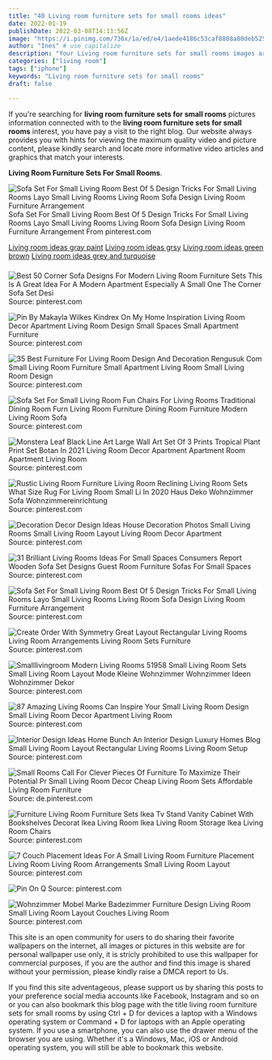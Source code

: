 ```yaml
---
title: "40 Living room furniture sets for small rooms ideas"
date: 2022-01-19
publishDate: 2022-03-08T14:11:56Z
image: "https://i.pinimg.com/736x/1a/ed/e4/1aede4186c53caf8808a80deb525399f.jpg"
author: "Ines" # use capitalize
description: "Your Living room furniture sets for small rooms images are available. Living room furniture sets for small rooms are a topic that is being searched for and liked by netizens today. You can Get the Living room furniture sets for small rooms files here. Find and Download all royalty-free photos and vectors."
categories: ["living room"]
tags: ["iphone"]
keywords: "Living room furniture sets for small rooms"
draft: false

---
```


If you're searching for **living room furniture sets for small rooms** pictures information connected with to the **living room furniture sets for small rooms** interest, you have pay a visit to the right  blog.  Our website always  provides you with  hints  for viewing  the maximum  quality video and picture  content, please kindly search and locate more informative video articles and graphics  that match your interests.

**Living Room Furniture Sets For Small Rooms**. 

![Sofa Set For Small Living Room Best Of 5 Design Tricks For Small Living Rooms Layo Small Living Rooms Living Room Sofa Design Living Room Furniture Arrangement](https://i.pinimg.com/originals/52/5c/f6/525cf6dca6c8b165e0850d0dc2274109.jpg "Sofa Set For Small Living Room Best Of 5 Design Tricks For Small Living Rooms Layo Small Living Rooms Living Room Sofa Design Living Room Furniture Arrangement")
Sofa Set For Small Living Room Best Of 5 Design Tricks For Small Living Rooms Layo Small Living Rooms Living Room Sofa Design Living Room Furniture Arrangement From pinterest.com

[Living room ideas gray paint](/living-room-ideas-gray-paint/)
[Living room ideas grsy](/living-room-ideas-grsy/)
[Living room ideas green brown](/living-room-ideas-green-brown/)
[Living room ideas grey and turquoise](/living-room-ideas-grey-and-turquoise/)



### 

 


![Best 50 Corner Sofa Designs For Modern Living Room Furniture Sets This Is A Great Idea For A Modern Apartment Especially A Small One The Corner Sofa Set Desi](https://i.pinimg.com/474x/d3/f1/c8/d3f1c8f41786c516baa36f115a92663b.jpg "Best 50 Corner Sofa Designs For Modern Living Room Furniture Sets This Is A Great Idea For A Modern Apartment Especially A Small One The Corner Sofa Set Desi")
Source: pinterest.com

 

![Pin By Makayla Wilkes Kindrex On My Home Inspiration Living Room Decor Apartment Living Room Design Small Spaces Small Apartment Furniture](https://i.pinimg.com/originals/ba/1c/a8/ba1ca858c917fc7622148db54240552d.jpg "Pin By Makayla Wilkes Kindrex On My Home Inspiration Living Room Decor Apartment Living Room Design Small Spaces Small Apartment Furniture")
Source: pinterest.com

 

![35 Best Furniture For Living Room Design And Decoration Rengusuk Com Small Living Room Furniture Small Apartment Living Room Small Living Room Design](https://i.pinimg.com/736x/bd/b1/4c/bdb14c34155db217a13ae913b4b51137.jpg "35 Best Furniture For Living Room Design And Decoration Rengusuk Com Small Living Room Furniture Small Apartment Living Room Small Living Room Design")
Source: pinterest.com

 

![Sofa Set For Small Living Room Fun Chairs For Living Rooms Traditional Dining Room Furn Living Room Furniture Dining Room Furniture Modern Living Room Sofa](https://i.pinimg.com/736x/a5/c5/36/a5c5364783000769daaafe93a86f885b.jpg "Sofa Set For Small Living Room Fun Chairs For Living Rooms Traditional Dining Room Furn Living Room Furniture Dining Room Furniture Modern Living Room Sofa")
Source: pinterest.com

 

![Monstera Leaf Black Line Art Large Wall Art Set Of 3 Prints Tropical Plant Print Set Botan In 2021 Living Room Decor Apartment Apartment Room Apartment Living Room](https://i.pinimg.com/originals/bc/fb/1b/bcfb1bafefbd0379ec74e3c9a3a91463.jpg "Monstera Leaf Black Line Art Large Wall Art Set Of 3 Prints Tropical Plant Print Set Botan In 2021 Living Room Decor Apartment Apartment Room Apartment Living Room")
Source: pinterest.com

 

![Rustic Living Room Furniture Living Room Reclining Living Room Sets What Size Rug For Living Room Small Li In 2020 Haus Deko Wohnzimmer Sofa Wohnzimmereinrichtung](https://i.pinimg.com/736x/3c/61/13/3c6113bffa48f1c75376356253d4a3ae.jpg "Rustic Living Room Furniture Living Room Reclining Living Room Sets What Size Rug For Living Room Small Li In 2020 Haus Deko Wohnzimmer Sofa Wohnzimmereinrichtung")
Source: pinterest.com

 

![Decoration Decor Design Ideas House Decoration Photos Small Living Rooms Small Living Room Layout Living Room Decor Apartment](https://i.pinimg.com/originals/c3/c8/58/c3c8586ff08cc626e94642250a1b357e.jpg "Decoration Decor Design Ideas House Decoration Photos Small Living Rooms Small Living Room Layout Living Room Decor Apartment")
Source: pinterest.com

 

![31 Brilliant Living Rooms Ideas For Small Spaces Consumers Report Wooden Sofa Set Designs Guest Room Furniture Sofas For Small Spaces](https://i.pinimg.com/736x/b1/5c/af/b15cafedeff44c0dc5293520d88c8019.jpg "31 Brilliant Living Rooms Ideas For Small Spaces Consumers Report Wooden Sofa Set Designs Guest Room Furniture Sofas For Small Spaces")
Source: pinterest.com

 

![Sofa Set For Small Living Room Best Of 5 Design Tricks For Small Living Rooms Layo Small Living Rooms Living Room Sofa Design Living Room Furniture Arrangement](https://i.pinimg.com/originals/52/5c/f6/525cf6dca6c8b165e0850d0dc2274109.jpg "Sofa Set For Small Living Room Best Of 5 Design Tricks For Small Living Rooms Layo Small Living Rooms Living Room Sofa Design Living Room Furniture Arrangement")
Source: pinterest.com

 

![Create Order With Symmetry Great Layout Rectangular Living Rooms Living Room Arrangements Living Room Sets Furniture](https://i.pinimg.com/originals/1a/69/9d/1a699df722d028718d9520c3417a5d8e.jpg "Create Order With Symmetry Great Layout Rectangular Living Rooms Living Room Arrangements Living Room Sets Furniture")
Source: pinterest.com

 

![Smalllivingroom Modern Living Rooms 51958 Small Living Room Sets Small Living Room Layout Mode Kleine Wohnzimmer Wohnzimmer Ideen Wohnzimmer Dekor](https://i.pinimg.com/736x/8c/59/57/8c59571cae79456477512fcfcb051897.jpg "Smalllivingroom Modern Living Rooms 51958 Small Living Room Sets Small Living Room Layout Mode Kleine Wohnzimmer Wohnzimmer Ideen Wohnzimmer Dekor")
Source: pinterest.com

 

![87 Amazing Living Rooms Can Inspire Your Small Living Room Design Small Living Room Decor Apartment Living Room](https://i.pinimg.com/736x/9b/73/79/9b737987b76f5c01682b44275614e9d7.jpg "87 Amazing Living Rooms Can Inspire Your Small Living Room Design Small Living Room Decor Apartment Living Room")
Source: pinterest.com

 

![Interior Design Ideas Home Bunch An Interior Design Luxury Homes Blog Small Living Room Layout Rectangular Living Rooms Living Room Setup](https://i.pinimg.com/736x/9e/f8/c5/9ef8c5a40b13a5b425cff754b73cbc2c--living-room-furniture-layout-tv-living-rooms.jpg "Interior Design Ideas Home Bunch An Interior Design Luxury Homes Blog Small Living Room Layout Rectangular Living Rooms Living Room Setup")
Source: pinterest.com

 

![Small Rooms Call For Clever Pieces Of Furniture To Maximize Their Potential Pr Small Living Room Decor Cheap Living Room Sets Affordable Living Room Furniture](https://i.pinimg.com/originals/55/83/ad/5583adc7deacecfcdfff1bd77ff81f7c.jpg "Small Rooms Call For Clever Pieces Of Furniture To Maximize Their Potential Pr Small Living Room Decor Cheap Living Room Sets Affordable Living Room Furniture")
Source: de.pinterest.com

 

![Furniture Living Room Furniture Sets Ikea Tv Stand Vanity Cabinet With Bookshelves Decorat Ikea Living Room Ikea Living Room Storage Ikea Living Room Chairs](https://i.pinimg.com/originals/c4/07/4f/c4074fa220f0f22a34f91eb35c2375ca.jpg "Furniture Living Room Furniture Sets Ikea Tv Stand Vanity Cabinet With Bookshelves Decorat Ikea Living Room Ikea Living Room Storage Ikea Living Room Chairs")
Source: pinterest.com

 

![7 Couch Placement Ideas For A Small Living Room Furniture Placement Living Room Living Room Arrangements Small Living Room Layout](https://i.pinimg.com/736x/48/f7/5f/48f75f9ce73ee118940fcf0d518f27b1.jpg "7 Couch Placement Ideas For A Small Living Room Furniture Placement Living Room Living Room Arrangements Small Living Room Layout")
Source: pinterest.com

 

![Pin On Q](https://i.pinimg.com/originals/06/87/e0/0687e0575dc6968ce8c8bf83e49ac02d.jpg "Pin On Q")
Source: pinterest.com

 

![Wohnzimmer Mobel Marke Badezimmer Furniture Design Living Room Small Living Room Layout Couches Living Room](https://i.pinimg.com/736x/1a/ed/e4/1aede4186c53caf8808a80deb525399f.jpg "Wohnzimmer Mobel Marke Badezimmer Furniture Design Living Room Small Living Room Layout Couches Living Room")
Source: pinterest.com

 

This site is an open community for users to do sharing their favorite wallpapers on the internet, all images or pictures in this website are for personal wallpaper use only, it is stricly prohibited to use this wallpaper for commercial purposes, if you are the author and find this image is shared without your permission, please kindly raise a DMCA report to Us.

If you find this site adventageous, please support us by sharing this posts to your preference social media accounts like Facebook, Instagram and so on or you can also bookmark this blog page with the title living room furniture sets for small rooms by using Ctrl + D for devices a laptop with a Windows operating system or Command + D for laptops with an Apple operating system. If you use a smartphone, you can also use the drawer menu of the browser you are using. Whether it's a Windows, Mac, iOS or Android operating system, you will still be able to bookmark this website.
